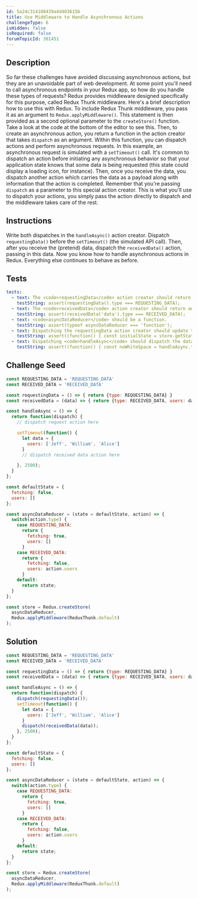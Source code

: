 ```yaml
---
id: 5a24c314108439a4d4036156
title: Use Middleware to Handle Asynchronous Actions
challengeType: 6
isHidden: false
isRequired: false
forumTopicId: 301451
---
```


## Description
<section id='description'>
So far these challenges have avoided discussing asynchronous actions, but they are an unavoidable part of web development. At some point you'll need to call asynchronous endpoints in your Redux app, so how do you handle these types of requests? Redux provides middleware designed specifically for this purpose, called Redux Thunk middleware. Here's a brief description how to use this with Redux.
To include Redux Thunk middleware, you pass it as an argument to <code>Redux.applyMiddleware()</code>. This statement is then provided as a second optional parameter to the <code>createStore()</code> function. Take a look at the code at the bottom of the editor to see this. Then, to create an asynchronous action, you return a function in the action creator that takes <code>dispatch</code> as an argument. Within this function, you can dispatch actions and perform asynchronous requests.
In this example, an asynchronous request is simulated with a <code>setTimeout()</code> call. It's common to dispatch an action before initiating any asynchronous behavior so that your application state knows that some data is being requested (this state could display a loading icon, for instance). Then, once you receive the data, you dispatch another action which carries the data as a payload along with information that the action is completed.
Remember that you're passing <code>dispatch</code> as a parameter to this special action creator. This is what you'll use to dispatch your actions, you simply pass the action directly to dispatch and the middleware takes care of the rest.
</section>

## Instructions
<section id='instructions'>
Write both dispatches in the <code>handleAsync()</code> action creator. Dispatch <code>requestingData()</code> before the <code>setTimeout()</code> (the simulated API call). Then, after you receive the (pretend) data, dispatch the <code>receivedData()</code> action, passing in this data. Now you know how to handle asynchronous actions in Redux. Everything else continues to behave as before.
</section>

## Tests
<section id='tests'>

```yml
tests:
  - text: The <code>requestingData</code> action creator should return an object of type equal to the value of <code>REQUESTING_DATA</code>.
    testString: assert(requestingData().type === REQUESTING_DATA);
  - text: The <code>receivedData</code> action creator should return an object of type equal to the value of <code>RECEIVED_DATA</code>.
    testString: assert(receivedData('data').type === RECEIVED_DATA);
  - text: <code>asyncDataReducer</code> should be a function.
    testString: assert(typeof asyncDataReducer === 'function');
  - text: Dispatching the requestingData action creator should update the store <code>state</code> property of fetching to <code>true</code>.
    testString: assert((function() { const initialState = store.getState(); store.dispatch(requestingData()); const reqState = store.getState(); return initialState.fetching === false && reqState.fetching === true })());
  - text: Dispatching <code>handleAsync</code> should dispatch the data request action and then dispatch the received data action after a delay.
    testString: assert((function() { const noWhiteSpace = handleAsync.toString().replace(/\s/g,''); return noWhiteSpace.includes('dispatch(requestingData())') === true && noWhiteSpace.includes('dispatch(receivedData(data))') === true })());

```

</section>

## Challenge Seed
<section id='challengeSeed'>

<div id='js-seed'>

```js
const REQUESTING_DATA = 'REQUESTING_DATA'
const RECEIVED_DATA = 'RECEIVED_DATA'

const requestingData = () => { return {type: REQUESTING_DATA} }
const receivedData = (data) => { return {type: RECEIVED_DATA, users: data.users} }

const handleAsync = () => {
  return function(dispatch) {
    // dispatch request action here

    setTimeout(function() {
      let data = {
        users: ['Jeff', 'William', 'Alice']
      }
      // dispatch received data action here

    }, 2500);
  }
};

const defaultState = {
  fetching: false,
  users: []
};

const asyncDataReducer = (state = defaultState, action) => {
  switch(action.type) {
    case REQUESTING_DATA:
      return {
        fetching: true,
        users: []
      }
    case RECEIVED_DATA:
      return {
        fetching: false,
        users: action.users
      }
    default:
      return state;
  }
};

const store = Redux.createStore(
  asyncDataReducer,
  Redux.applyMiddleware(ReduxThunk.default)
);
```

</div>



</section>

## Solution
<section id='solution'>


```js
const REQUESTING_DATA = 'REQUESTING_DATA'
const RECEIVED_DATA = 'RECEIVED_DATA'

const requestingData = () => { return {type: REQUESTING_DATA} }
const receivedData = (data) => { return {type: RECEIVED_DATA, users: data.users} }

const handleAsync = () => {
  return function(dispatch) {
    dispatch(requestingData());
    setTimeout(function() {
      let data = {
        users: ['Jeff', 'William', 'Alice']
      }
      dispatch(receivedData(data));
    }, 2500);
  }
};

const defaultState = {
  fetching: false,
  users: []
};

const asyncDataReducer = (state = defaultState, action) => {
  switch(action.type) {
    case REQUESTING_DATA:
      return {
        fetching: true,
        users: []
      }
    case RECEIVED_DATA:
      return {
        fetching: false,
        users: action.users
      }
    default:
      return state;
  }
};

const store = Redux.createStore(
  asyncDataReducer,
  Redux.applyMiddleware(ReduxThunk.default)
);
```

</section>
